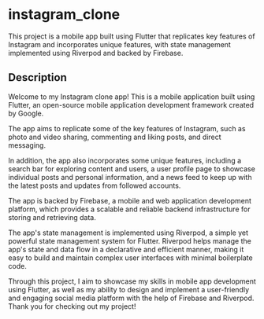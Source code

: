 # instagram_clone

This project is a mobile app built using Flutter that replicates key features of Instagram and incorporates unique features, with state management implemented using Riverpod and backed by Firebase.

## Description

Welcome to my Instagram clone app! This is a mobile application built using Flutter, an open-source mobile application development framework created by Google.

The app aims to replicate some of the key features of Instagram, such as photo and video sharing, commenting and liking posts, and direct messaging.

In addition, the app also incorporates some unique features, including a search bar for exploring content and users, a user profile page to showcase individual posts and personal information, and a news feed to keep up with the latest posts and updates from followed accounts.

The app is backed by Firebase, a mobile and web application development platform, which provides a scalable and reliable backend infrastructure for storing and retrieving data.

The app's state management is implemented using Riverpod, a simple yet powerful state management system for Flutter. Riverpod helps manage the app's state and data flow in a declarative and efficient manner, making it easy to build and maintain complex user interfaces with minimal boilerplate code.

Through this project, I aim to showcase my skills in mobile app development using Flutter, as well as my ability to design and implement a user-friendly and engaging social media platform with the help of Firebase and Riverpod. Thank you for checking out my project!